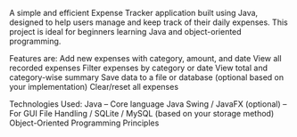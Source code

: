 A simple and efficient Expense Tracker application built using Java, designed to help users manage and keep track of their daily expenses. This project is ideal for beginners learning Java and object-oriented programming.

Features are:
Add new expenses with category, amount, and date
View all recorded expenses
Filter expenses by category or date
View total and category-wise summary
Save data to a file or database (optional based on your implementation)
Clear/reset all expenses

Technologies Used:
Java – Core language
Java Swing / JavaFX (optional) – For GUI
File Handling / SQLite / MySQL (based on your storage method)
Object-Oriented Programming Principles
